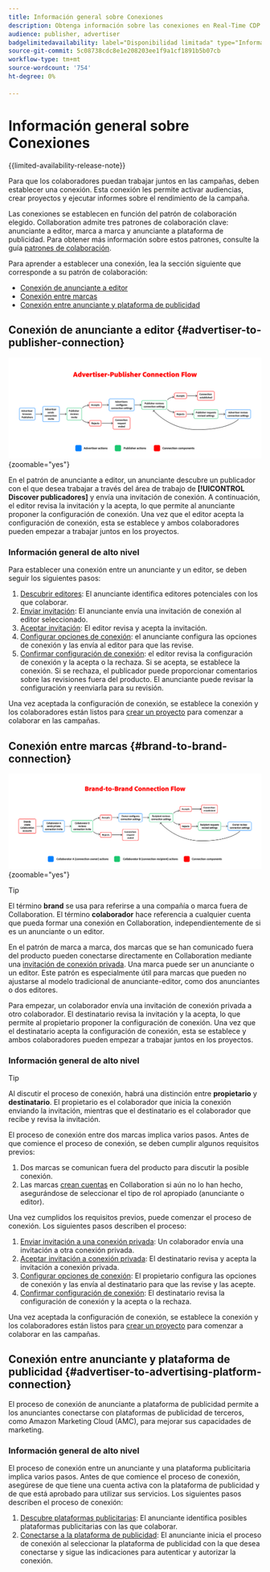 ```yaml
---
title: Información general sobre Conexiones
description: Obtenga información sobre las conexiones en Real-Time CDP Collaboration.
audience: publisher, advertiser
badgelimitedavailability: label="Disponibilidad limitada" type="Informative" url="https://helpx.adobe.com/legal/product-descriptions/real-time-customer-data-platform-collaboration.html newtab=true"
source-git-commit: 5c08738cdc8e1e208203ee1f9a1cf1891b5b07cb
workflow-type: tm+mt
source-wordcount: '754'
ht-degree: 0%

---
```


# Información general sobre Conexiones

{{limited-availability-release-note}}

Para que los colaboradores puedan trabajar juntos en las campañas, deben establecer una conexión. Esta conexión les permite activar audiencias, crear proyectos y ejecutar informes sobre el rendimiento de la campaña.

Las conexiones se establecen en función del patrón de colaboración elegido. Collaboration admite tres patrones de colaboración clave: anunciante a editor, marca a marca y anunciante a plataforma de publicidad. Para obtener más información sobre estos patrones, consulte la guía [patrones de colaboración](/help/guide/overview/collaboration-patterns.md).

Para aprender a establecer una conexión, lea la sección siguiente que corresponde a su patrón de colaboración:

- [Conexión de anunciante a editor](#advertiser-to-publisher-connection)
- [Conexión entre marcas](#brand-to-brand-connection)
- [Conexión entre anunciante y plataforma de publicidad](#advertiser-to-advertising-platform-connection)

## Conexión de anunciante a editor {#advertiser-to-publisher-connection}

![Diagrama de alto nivel del proceso de conexión anunciante-editor.](/help/assets/connect/establish-connection/advertiser-publisher-flow.png){zoomable="yes"}

En el patrón de anunciante a editor, un anunciante descubre un publicador con el que desea trabajar a través del área de trabajo de **[!UICONTROL Discover publicadores]** y envía una invitación de conexión. A continuación, el editor revisa la invitación y la acepta, lo que permite al anunciante proponer la configuración de conexión. Una vez que el editor acepta la configuración de conexión, esta se establece y ambos colaboradores pueden empezar a trabajar juntos en los proyectos.

### Información general de alto nivel

Para establecer una conexión entre un anunciante y un editor, se deben seguir los siguientes pasos:

1. [Descubrir editores](./discover-collaborators.md): El anunciante identifica editores potenciales con los que colaborar.
2. [Enviar invitación](./establishing-connections.md#send-invite): El anunciante envía una invitación de conexión al editor seleccionado.
3. [Aceptar invitación](./establishing-connections.md#accept-invite): El editor revisa y acepta la invitación.
4. [Configurar opciones de conexión](./establishing-connections.md#configure-connection-settings): el anunciante configura las opciones de conexión y las envía al editor para que las revise.
5. [Confirmar configuración de conexión](./establishing-connections.md#review-connection-settings): el editor revisa la configuración de conexión y la acepta o la rechaza. Si se acepta, se establece la conexión. Si se rechaza, el publicador puede proporcionar comentarios sobre las revisiones fuera del producto. El anunciante puede revisar la configuración y reenviarla para su revisión.

Una vez aceptada la configuración de conexión, se establece la conexión y los colaboradores están listos para [crear un proyecto](/help/guide/collaborate/manage-projects.md#create-project) para comenzar a colaborar en las campañas.

## Conexión entre marcas {#brand-to-brand-connection}

![Diagrama de alto nivel del proceso de conexión de marca a marca.](/help/assets/connect/establish-connection/brand-to-brand-flow.png){zoomable="yes"}

>[!TIP]
>
>El término **brand** se usa para referirse a una compañía o marca fuera de Collaboration. El término **colaborador** hace referencia a cualquier cuenta que pueda formar una conexión en Collaboration, independientemente de si es un anunciante o un editor.

En el patrón de marca a marca, dos marcas que se han comunicado fuera del producto pueden conectarse directamente en Collaboration mediante una [invitación de conexión privada](#private-connection-invite). Una marca puede ser un anunciante o un editor. Este patrón es especialmente útil para marcas que pueden no ajustarse al modelo tradicional de anunciante-editor, como dos anunciantes o dos editores.

Para empezar, un colaborador envía una invitación de conexión privada a otro colaborador. El destinatario revisa la invitación y la acepta, lo que permite al propietario proponer la configuración de conexión. Una vez que el destinatario acepta la configuración de conexión, esta se establece y ambos colaboradores pueden empezar a trabajar juntos en los proyectos.

### Información general de alto nivel

>[!TIP]
>
>Al discutir el proceso de conexión, habrá una distinción entre **propietario** y **destinatario**. El propietario es el colaborador que inicia la conexión enviando la invitación, mientras que el destinatario es el colaborador que recibe y revisa la invitación.

El proceso de conexión entre dos marcas implica varios pasos. Antes de que comience el proceso de conexión, se deben cumplir algunos requisitos previos:

1. Dos marcas se comunican fuera del producto para discutir la posible conexión.
1. Las marcas [crean cuentas](/help/guide/setup/onboard-account.md) en Collaboration si aún no lo han hecho, asegurándose de seleccionar el tipo de rol apropiado (anunciante o editor).

Una vez cumplidos los requisitos previos, puede comenzar el proceso de conexión. Los siguientes pasos describen el proceso:

1. [Enviar invitación a una conexión privada](./establishing-connections.md#private-connection-invite): Un colaborador envía una invitación a otra conexión privada.
2. [Aceptar invitación a conexión privada](./establishing-connections.md#accept-invite): El destinatario revisa y acepta la invitación a conexión privada.
3. [Configurar opciones de conexión](./establishing-connections.md#configure-connection-settings): El propietario configura las opciones de conexión y las envía al destinatario para que las revise y las acepte.
4. [Confirmar configuración de conexión](./establishing-connections.md#review-connection-settings): El destinatario revisa la configuración de conexión y la acepta o la rechaza.

Una vez aceptada la configuración de conexión, se establece la conexión y los colaboradores están listos para [crear un proyecto](/help/guide/collaborate/manage-projects.md#create-project) para comenzar a colaborar en las campañas.

## Conexión entre anunciante y plataforma de publicidad {#advertiser-to-advertising-platform-connection}

El proceso de conexión de anunciante a plataforma de publicidad permite a los anunciantes conectarse con plataformas de publicidad de terceros, como Amazon Marketing Cloud (AMC), para mejorar sus capacidades de marketing.

### Información general de alto nivel

El proceso de conexión entre un anunciante y una plataforma publicitaria implica varios pasos. Antes de que comience el proceso de conexión, asegúrese de que tiene una cuenta activa con la plataforma de publicidad y de que está aprobado para utilizar sus servicios. Los siguientes pasos describen el proceso de conexión:

1. [Descubre plataformas publicitarias](./discover-collaborators.md): El anunciante identifica posibles plataformas publicitarias con las que colaborar.
2. [Conectarse a la plataforma de publicidad](./advertising-platforms/overview.md#advertising-platforms-overview): El anunciante inicia el proceso de conexión al seleccionar la plataforma de publicidad con la que desea conectarse y sigue las indicaciones para autenticar y autorizar la conexión.
